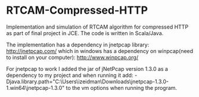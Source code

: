 # RTCAM-Compressed-HTTP
Implementation and simulation of RTCAM algorithm for compressed HTTP as part of final project in JCE.
The code is written in Scala/Java.

The implementation has a dependency in jnetpcap library: http://jnetpcap.com/ which in windows has a dependency on winpcap(need to install on your computer): http://www.winpcap.org/

For jnetpcap to work I added the jar of jNetPcap version 1.3.0 as a dependency to my project and when running it add: -Djava.library.path="C:\Users\izeidman\Downloads\jnetpcap-1.3.0-1.win64\jnetpcap-1.3.0" to the vm options when running the program.
